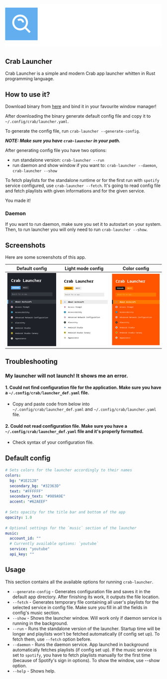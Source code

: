 # ![Logo](https://raw.githubusercontent.com/crab-wm/launcher/main/.github/assets/crab_launcher_big.svg)

## Crab Launcher
Crab Launcher is a simple and modern Crab app launcher whitten in Rust programming language.

## How to use it?
Download binary from [here](https://github.com/crab-wm/launcher/releases) and bind it in your favourite window manager!

After downloading the binary generate default config file and copy it to `~/.config/crab/launcher.yaml`.

To generate the config file, run `crab-launcher --generate-config`.

***NOTE: Make sure you have `crab-launcher` in your path.*** 

After generating config file you have two options:
- run standalone version: `crab-launcher --run`
- run daemon and show window if you want to: `crab-launcher --daemon`, `crab-launcher --show`

To fetch playlists for the standalone runtime or for the first run with `spotify` service configured,
use `crab-launcher --fetch`. It's going to read config file and fetch playlists with given informations and for the
given service.

You made it!

### Daemon
If you want to run daemon, make sure you set it to autostart on your system. Then, to run launcher you will only need to run `crab-launcher --show`.

## Screenshots
Here are some screenshots of this app.

|                                                    Default config                                                    |                                                  Light mode config                                                   |                                                     Color config                                                     |
|:--------------------------------------------------------------------------------------------------------------------:|:--------------------------------------------------------------------------------------------------------------------:|:--------------------------------------------------------------------------------------------------------------------:|
| ![Screenshot 1](https://raw.githubusercontent.com/crab-wm/launcher/main/.github/assets/screenshots/screenshot_3.png) | ![Screenshot 2](https://raw.githubusercontent.com/crab-wm/launcher/main/.github/assets/screenshots/screenshot_2.png) | ![Screenshot 3](https://raw.githubusercontent.com/crab-wm/launcher/main/.github/assets/screenshots/screenshot_1.png) |

## Troubleshooting
### My launcher will not launch! It shows me an error.

#### 1. Could not find configuration file for the application. Make sure you have a `~/.config/crab/launcher_def.yaml` file.
- Copy and paste code from below into `~/.config/crab/launcher_def.yaml` and `~/.config/crab/launcher.yaml` file.

#### 2. Could not read configuration file. Make sure you have a `~/.config/crab/launcher_def.yaml` file and it's properly formatted.
- Check syntax of your configuration file.

## Default config
```yaml
# Sets colors for the launcher accordingly to their names
colors:
  bg: "#1E2128"
  secondary_bg: "#32363D"
  text: "#FFFFFF"
  secondary_text: "#989A9E"
  accent: "#62AEEF"

# Sets opacity for the title bar and bottom of the app
opacity: 1.0

# Optional settings for the `music` section of the launcher
music:
  account_id: ""
  # Currently available options: `youtube`
  service: "youtube"
  api_key: ""
```

## Usage
This section contains all the available options for running `crab-launcher`.
- `--generate-config` - Generates configuration file and saves it in the default app directory. After finishing its work, it outputs the file location.
- `--fetch` - Generates temporary file containing all user's playlists for the selected service in config file. Make sure you fill in all the fields in config's music section.
- `--show` - Shows the launcher window. Will work only if daemon service is running in the background.
- `--run` - Runs the standalone version of the launcher. Startup time will be longer and playlists won't be fetched
  automatically (if config set up). To fetch them, use `--fetch` option before.
- `--daemon` - Runs the daemon service. App launched in background automatically fetches playlists (if config set up).
  If the music service is set to `spotify`, you have to fetch playlists manually for the first time (because of
  Spotify's sign in options). To show the window, use --show option.
- `--help` - Shows help.